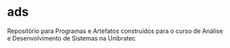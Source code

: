 # ads
Repositório para Programas e Artefatos construídos para o curso de Análise e Desenvolvimento de Sistemas na Unibratec
